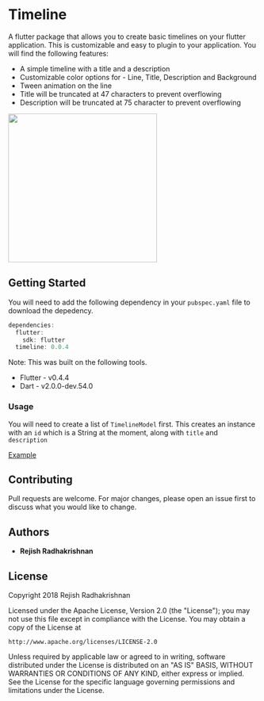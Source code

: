 # Timeline

A flutter package that allows you to create basic timelines on your flutter application. This is customizable and easy to plugin to your application. You will find the following features:

* A simple timeline with a title and a description
* Customizable color options for - Line, Title, Description and Background
* Tween animation on the line
* Title will be truncated at 47 characters to prevent overflowing
* Description will be truncated at 75 character to prevent overflowing

<image src="Timeline.png" height="300em"/>

## Getting Started

You will need to add the following dependency in your `pubspec.yaml` file to download the depedency.

```dart
dependencies:
  flutter:
    sdk: flutter
  timeline: 0.0.4
```
Note: This was built on the following tools.

* Flutter - v0.4.4
* Dart - v2.0.0-dev.54.0

### Usage

You will need to create a list of `TimelineModel` first. This creates an instance with an `id` which is a String at the moment, along with `title` and `description`

[Example](https://github.com/rejish4gt/flutter-timeline/blob/master/example/example.dart)

## Contributing

Pull requests are welcome. For major changes, please open an issue first to discuss what you would like to change.

## Authors

* **Rejish Radhakrishnan**

## License

Copyright 2018 Rejish Radhakrishnan

Licensed under the Apache License, Version 2.0 (the "License");
you may not use this file except in compliance with the License.
You may obtain a copy of the License at

    http://www.apache.org/licenses/LICENSE-2.0

Unless required by applicable law or agreed to in writing, software
distributed under the License is distributed on an "AS IS" BASIS,
WITHOUT WARRANTIES OR CONDITIONS OF ANY KIND, either express or implied.
See the License for the specific language governing permissions and
limitations under the License.
